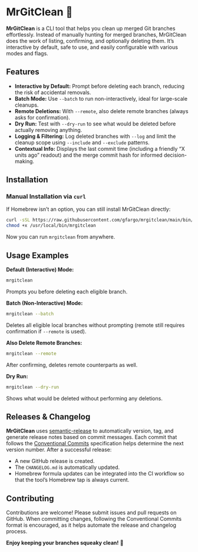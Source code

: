 # MrGitClean 🧹

**MrGitClean** is a CLI tool that helps you clean up merged Git branches effortlessly. Instead of manually hunting for merged branches, MrGitClean does the work of listing, confirming, and optionally deleting them. It’s interactive by default, safe to use, and easily configurable with various modes and flags.

## Features

- **Interactive by Default:** Prompt before deleting each branch, reducing the risk of accidental removals.
- **Batch Mode:** Use `--batch` to run non-interactively, ideal for large-scale cleanups.
- **Remote Deletions:** With `--remote`, also delete remote branches (always asks for confirmation).
- **Dry Run:** Test with `--dry-run` to see what would be deleted before actually removing anything.
- **Logging & Filtering:** Log deleted branches with `--log` and limit the cleanup scope using `--include` and `--exclude` patterns.
- **Contextual Info:** Displays the last commit time (including a friendly “X units ago” readout) and the merge commit hash for informed decision-making.

## Installation

<!-- 
NOTE: note currently available via Homebrew. Uncomment this section when it is.

### Via Homebrew (Recommended)

If you’re on macOS or Linux, you can install MrGitClean via Homebrew:

```bash
brew tap gfargo/mrgitclean
brew install mrgitclean
```

*(Replace `gfargo` with the actual GitHub username or organization hosting the tap.)*

Once installed, you can run:

```bash
mrgitclean --help
```

For usage details and options. If a man page is included, you can view it by:

```bash
man mrgitclean
``` 
-->

### Manual Installation via `curl`

If Homebrew isn’t an option, you can still install MrGitClean directly:

```bash
curl -sSL https://raw.githubusercontent.com/gfargo/mrgitclean/main/bin/mrgitclean -o /usr/local/bin/mrgitclean
chmod +x /usr/local/bin/mrgitclean
```

Now you can run `mrgitclean` from anywhere.

## Usage Examples

**Default (Interactive) Mode:**

```bash
mrgitclean
```

Prompts you before deleting each eligible branch.

**Batch (Non-Interactive) Mode:**

```bash
mrgitclean --batch
```

Deletes all eligible local branches without prompting (remote still requires confirmation if `--remote` is used).

**Also Delete Remote Branches:**

```bash
mrgitclean --remote
```

After confirming, deletes remote counterparts as well.

**Dry Run:**

```bash
mrgitclean --dry-run
```

Shows what would be deleted without performing any deletions.

## Releases & Changelog

**MrGitClean** uses [semantic-release](https://github.com/semantic-release/semantic-release) to automatically version, tag, and generate release notes based on commit messages. Each commit that follows the [Conventional Commits](https://www.conventionalcommits.org/) specification helps determine the next version number. After a successful release:

- A new GitHub release is created.
- The `CHANGELOG.md` is automatically updated.
- Homebrew formula updates can be integrated into the CI workflow so that the tool’s Homebrew tap is always current.

## Contributing

Contributions are welcome! Please submit issues and pull requests on GitHub. When committing changes, following the Conventional Commits format is encouraged, as it helps automate the release and changelog process.

**Enjoy keeping your branches squeaky clean!** 🧼
